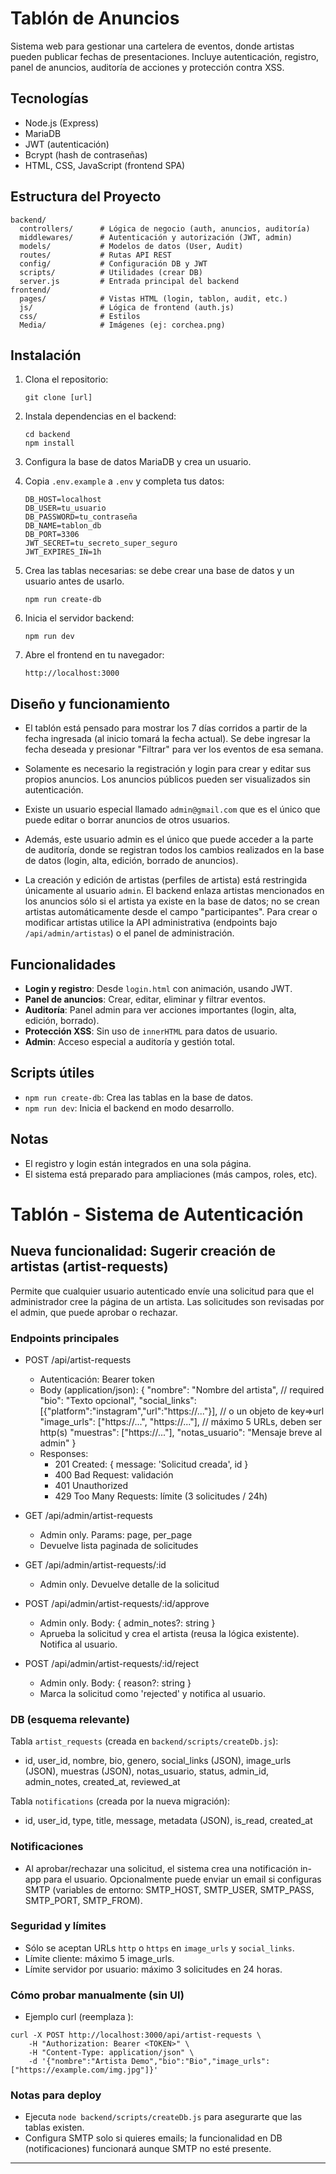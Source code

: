 # Tablón de Anuncios

Sistema web para gestionar una cartelera de eventos, donde artistas pueden publicar fechas de presentaciones. Incluye autenticación, registro, panel de anuncios, auditoría de acciones y protección contra XSS.
## Tecnologías
- Node.js (Express)
- MariaDB
- JWT (autenticación)
- Bcrypt (hash de contraseñas)
- HTML, CSS, JavaScript (frontend SPA)

## Estructura del Proyecto

```
backend/
  controllers/      # Lógica de negocio (auth, anuncios, auditoría)
  middlewares/      # Autenticación y autorización (JWT, admin)
  models/           # Modelos de datos (User, Audit)
  routes/           # Rutas API REST
  config/           # Configuración DB y JWT
  scripts/          # Utilidades (crear DB)
  server.js         # Entrada principal del backend
frontend/
  pages/            # Vistas HTML (login, tablon, audit, etc.)
  js/               # Lógica de frontend (auth.js)
  css/              # Estilos
  Media/            # Imágenes (ej: corchea.png)
```

## Instalación

1. Clona el repositorio:
	```
	git clone [url]
	```

2. Instala dependencias en el backend:
	```
	cd backend
	npm install
	```

3. Configura la base de datos MariaDB y crea un usuario.

4. Copia `.env.example` a `.env` y completa tus datos:
	```
	DB_HOST=localhost
	DB_USER=tu_usuario
	DB_PASSWORD=tu_contraseña
	DB_NAME=tablon_db
	DB_PORT=3306
	JWT_SECRET=tu_secreto_super_seguro
	JWT_EXPIRES_IN=1h
	```

5. Crea las tablas necesarias:
se debe crear una base de datos y un usuario antes de usarlo.

	```
	npm run create-db
	```

6. Inicia el servidor backend:
	```
	npm run dev
	```

7. Abre el frontend en tu navegador:
	```
	http://localhost:3000
	```

## Diseño y funcionamiento

- El tablón está pensado para mostrar los 7 días corridos a partir de la fecha ingresada (al inicio tomará la fecha actual). Se debe ingresar la fecha deseada y presionar "Filtrar" para ver los eventos de esa semana.
- Solamente es necesario la registración y login para crear y editar sus propios anuncios. Los anuncios públicos pueden ser visualizados sin autenticación.
- Existe un usuario especial llamado `admin@gmail.com` que es el único que puede editar o borrar anuncios de otros usuarios.
- Además, este usuario admin es el único que puede acceder a la parte de auditoría, donde se registran todos los cambios realizados en la base de datos (login, alta, edición, borrado de anuncios).

- La creación y edición de artistas (perfiles de artista) está restringida únicamente al usuario `admin`. El backend enlaza artistas mencionados en los anuncios sólo si el artista ya existe en la base de datos; no se crean artistas automáticamente desde el campo "participantes". Para crear o modificar artistas utilice la API administrativa (endpoints bajo `/api/admin/artistas`) o el panel de administración.

## Funcionalidades

- **Login y registro**: Desde `login.html` con animación, usando JWT.
- **Panel de anuncios**: Crear, editar, eliminar y filtrar eventos.
- **Auditoría**: Panel admin para ver acciones importantes (login, alta, edición, borrado).
- **Protección XSS**: Sin uso de `innerHTML` para datos de usuario.
- **Admin**: Acceso especial a auditoría y gestión total.

## Scripts útiles

- `npm run create-db`: Crea las tablas en la base de datos.
- `npm run dev`: Inicia el backend en modo desarrollo.

## Notas

- El registro y login están integrados en una sola página.
- El sistema está preparado para ampliaciones (más campos, roles, etc).
# Tablón - Sistema de Autenticación

## Nueva funcionalidad: Sugerir creación de artistas (artist-requests)

Permite que cualquier usuario autenticado envíe una solicitud para que el administrador cree la página de un artista. Las solicitudes son revisadas por el admin, que puede aprobar o rechazar.

### Endpoints principales

- POST /api/artist-requests
	- Autenticación: Bearer token
	- Body (application/json):
		{
			"nombre": "Nombre del artista",            // required
			"bio": "Texto opcional",
			"social_links": [{"platform":"instagram","url":"https://..."}], // o un objeto de key=>url
			"image_urls": ["https://...", "https://..."], // máximo 5 URLs, deben ser http(s)
			"muestras": ["https://..."],
			"notas_usuario": "Mensaje breve al admin"
		}
	- Responses:
		- 201 Created: { message: 'Solicitud creada', id }
		- 400 Bad Request: validación
		- 401 Unauthorized
		- 429 Too Many Requests: límite (3 solicitudes / 24h)

- GET /api/admin/artist-requests
	- Admin only. Params: page, per_page
	- Devuelve lista paginada de solicitudes

- GET /api/admin/artist-requests/:id
	- Admin only. Devuelve detalle de la solicitud

- POST /api/admin/artist-requests/:id/approve
	- Admin only. Body: { admin_notes?: string }
	- Aprueba la solicitud y crea el artista (reusa la lógica existente). Notifica al usuario.

- POST /api/admin/artist-requests/:id/reject
	- Admin only. Body: { reason?: string }
	- Marca la solicitud como 'rejected' y notifica al usuario.

### DB (esquema relevante)

Tabla `artist_requests` (creada en `backend/scripts/createDb.js`):
- id, user_id, nombre, bio, genero, social_links (JSON), image_urls (JSON), muestras (JSON), notas_usuario, status, admin_id, admin_notes, created_at, reviewed_at

Tabla `notifications` (creada por la nueva migración):
- id, user_id, type, title, message, metadata (JSON), is_read, created_at

### Notificaciones
- Al aprobar/rechazar una solicitud, el sistema crea una notificación in-app para el usuario. Opcionalmente puede enviar un email si configuras SMTP (variables de entorno: SMTP_HOST, SMTP_USER, SMTP_PASS, SMTP_PORT, SMTP_FROM).

### Seguridad y límites
- Sólo se aceptan URLs `http` o `https` en `image_urls` y `social_links`.
- Límite cliente: máximo 5 image_urls.
- Límite servidor por usuario: máximo 3 solicitudes en 24 horas.

### Cómo probar manualmente (sin UI)
- Ejemplo curl (reemplaza <TOKEN>):
```
curl -X POST http://localhost:3000/api/artist-requests \
	-H "Authorization: Bearer <TOKEN>" \
	-H "Content-Type: application/json" \
	-d '{"nombre":"Artista Demo","bio":"Bio","image_urls":["https://example.com/img.jpg"]}'
```

### Notas para deploy
- Ejecuta `node backend/scripts/createDb.js` para asegurarte que las tablas existen.
- Configura SMTP solo si quieres emails; la funcionalidad en DB (notificaciones) funcionará aunque SMTP no esté presente.

---


